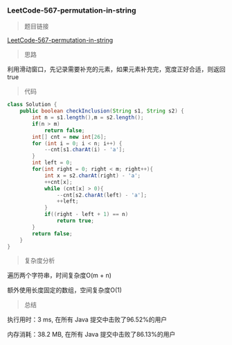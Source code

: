 ### LeetCode-567-permutation-in-string

> 题目链接

[LeetCode-567-permutation-in-string](https://leetcode-cn.com/problems/permutation-in-string/)

> 思路

利用滑动窗口，先记录需要补充的元素，如果元素补充完，宽度正好合适，则返回true

> 代码

```java
class Solution {
    public boolean checkInclusion(String s1, String s2) {
        int n = s1.length(),m = s2.length();
        if(n > m)
            return false;
        int[] cnt = new int[26];
        for (int i = 0; i < n; i++) {
            --cnt[s1.charAt(i) - 'a'];
        }
        int left = 0;
        for(int right = 0; right < m; right++){
            int x = s2.charAt(right) - 'a';
            ++cnt[x];
            while (cnt[x] > 0){
                --cnt[s2.charAt(left) - 'a'];
                ++left;
            }
            if((right - left + 1) == n)
                return true;
        }
        return false;
    }
}
```

> 复杂度分析

遍历两个字符串，时间复杂度O(m + n)

额外使用长度固定的数组，空间复杂度O(1)

> 总结

执行用时：3 ms, 在所有 Java 提交中击败了96.52%的用户

内存消耗：38.2 MB, 在所有 Java 提交中击败了86.13%的用户
